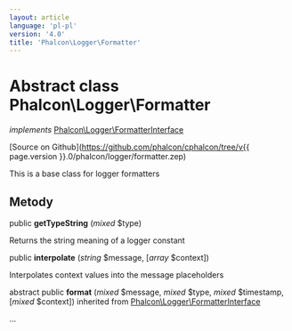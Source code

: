 ```yaml
---
layout: article
language: 'pl-pl'
version: '4.0'
title: 'Phalcon\Logger\Formatter'
---
```

# Abstract class **Phalcon\Logger\Formatter**

*implements* [Phalcon\Logger\FormatterInterface](Phalcon_Logger_FormatterInterface)

[Source on Github](https://github.com/phalcon/cphalcon/tree/v{{ page.version }}.0/phalcon/logger/formatter.zep)

This is a base class for logger formatters

## Metody

public **getTypeString** (*mixed* $type)

Returns the string meaning of a logger constant

public **interpolate** (*string* $message, [*array* $context])

Interpolates context values into the message placeholders

abstract public **format** (*mixed* $message, *mixed* $type, *mixed* $timestamp, [*mixed* $context]) inherited from [Phalcon\Logger\FormatterInterface](Phalcon_Logger_FormatterInterface)

...